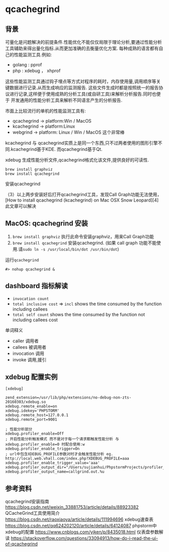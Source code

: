 # qcachegrind

## 背景

可量化是问题解决的前提条件.性能优化不能仅仅局限于理论分析,要通过性能分析工具辅助来得出量化指标.从而更加准确的去衡量优化方案.
每种成熟的语言都有自己的性能监测工具.例如:

 - golang : pprof
 - php : xdebug ， xhprof

这些性能监测工具通过钩子埋点等方式对程序的耗时，内存使用量,调用顺序等关键数据进行记录.从而生成响应的监测报告.
这些文件生成时都是按照统一的报告协议进行记录,这样便于使用成熟的分析工具(或自研工具)来解析分析报告.同时也便于
开发通用的性能分析工具来解析不同语言产生的分析报告.

市面上比较流行的单机的性能监测工具有:

 - qcachegrind -> platform:Win / MacOS
 - kcachegrind -> platform:Linux
 - webgrind  -> platform: Linux / Win / MacOS 这个非常棒

kcachegrind 与 qcachegrind实质上是同一个东西,只不过两者使用的图形引擎不同.kcachegrind基于KDE. 而qcachegrind基于Qt.

xdebug 生成性能分析文件,qcachegrind格式化该文件,提供良好的可读性.

    brew install graphviz
    brew install qcachegrind

安装qcachegrind

（3）以上两步安装好后打开qcachegrind工具，发现Call Graph功能无法使用，[How to install qcachegrind (kcachegrind) on Mac OSX Snow Leopard][4] 此文章可以解决

## MacOS: qcachegrind 安装

 1. `brew install graphviz`  执行此命令安装graphviz，用来Call Graph功能  
 1. `brew install qcachegrind`  安装qcachegrind. (如果 call graph 功能不能使用.请`sudo ln -s /usr/local/bin/dot /usr/bin/dot`)
 
运行`qcachegrind`

    #> nohup qcachegrind &    

## dashboard 指标解读

 - `invocation count`
 - `total inclusive cost` => `incl` shows the time consumed by the function including callees
 - `total self count`  shows the time consumed by the function not including callees cost
 
单词释义

 - caller  调用者 
 - callees 被调用者
 - invocation 调用
 - invoke 调用,援引 

## xdebug 配置实例


    [xdebug]
    
    zend_extension=/usr/lib/php/extensions/no-debug-non-zts-20160303/xdebug.so
    xdebug.remote_enable=on
    xdebug.idekey='PHPSTORM'
    xdebug.remote_host=127.0.0.1
    xdebug.remote_port=9001
    
    ; 性能分析部分
    xdebug.profiler_enable=Off
    ; 开启性能分析触发模式 而不是对于每一个请求都触发性能分析 与 xdebug.profiler_enable=0 时配合使用:w
    xdebug.profiler_enable_trigger=On
    ; url中包含XDEBUG_PROFILE参数对时才会触发性能分析 eg. http://local.web.vhall.com/index.php?XDEBUG_PROFILE=aaa
    xdebug.profiler_enable_trigger_value='aaa'
    xdebug.profiler_output_dir="/Users/sujianhui/PhpstormProjects/profiler_output"
    xdebug.profiler_output_name=callgrind.out.%u

## 参考资料

qcachegrind安装指南 https://blog.csdn.net/weixin_33881753/article/details/88923382
QCacheGrind工具使用简介 https://blog.csdn.net/raoxiaoya/article/details/111994696
xdebug速查表 https://blog.csdn.net/qq624202120/article/details/64124087
phpstorm中xdebug的配置 https://www.cnblogs.com/yjken/p/8435018.html
仪表盘参数解读 https://stackoverflow.com/questions/33094913/how-do-i-read-the-ui-of-qcachegrind